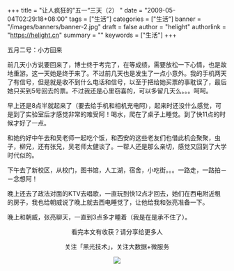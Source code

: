 +++
title = "让人疯狂的”五一“三天（2） "
date = "2009-05-04T02:29:18+08:00"
tags = ["生活"]
categories = ["生活"]
banner = "/images/banners/banner-2.jpg"
draft = false
author = "helight"
authorlink = "https://helight.cn"
summary = ""
keywords = ["生活"]
+++

五月二号：小方回来

前几天小方说要回来了，博士终于考完了，在等成绩，需要放松一下心情，也是故地重游。这一天她是终于来了。不过前几天也是发生了一点小意外。我的手机两天了有信号，但是就是收不到什么电话和信号，以至于把给她买票的事耽误了，最后她只买到5号回去的票。不过我还是心里窃喜的，可以多留几天么。。。呵呵。
<!--more--> 
早上还是8点半就起来了（要去给手机和相机充电阿），起来时还没什么感觉，可是到了实验室后才感觉非常的难受阿！喝水，爬在了桌子上睡觉。到了快11点的时候才好了一点。

和她约好中午去和吴老师一起吃个饭，和西安的这些老友们也借此机会聚聚，虫子，柳兄，还有张兄，吴老师太健谈了。一帮人还是那么亲切，感觉又回到了大学时代似的。
    
下午去了新校区，从校门，图书馆，人工湖，宿舍，小吃街。。。一路走，一路拍－－念想阿！

晚上还去了政法对面的KTV去唱歌，一直玩到快12点才回去，她们在西电附近租的房子，我也给朝威说了晚上就去西电睡觉了，让他给我和张亮准备一下。

晚上和朝威，张亮聊天，一直到3点多才睡着（我是在是承不住了）。

<center>
看完本文有收获？请分享给更多人<br>

关注「黑光技术」，关注大数据+微服务<br>

![](/images/qrcode_helight_tech.jpg)
</center>
